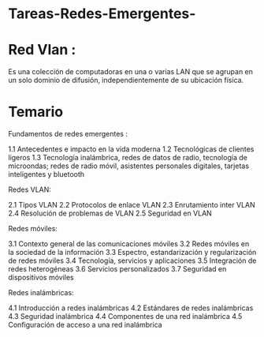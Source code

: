 # Tareas-Redes-Emergentes-

# Red Vlan :
Es una colección de computadoras en una o varias LAN que se agrupan en un solo dominio de difusión, independientemente de su ubicación física. 

# Temario 

Fundamentos de redes emergentes :

1.1 Antecedentes e impacto en la vida moderna 
1.2 Tecnológicas de clientes ligeros 
1.3 Tecnología inalámbrica, redes de datos de radio, 
tecnología de microondas; redes de radio móvil, 
asistentes personales digitales, tarjetas 
inteligentes y bluetooth

Redes VLAN:

2.1 Tipos VLAN
2.2 Protocolos de enlace VLAN 
2.3 Enrutamiento inter VLAN 
2.4 Resolución de problemas de VLAN 
2.5 Seguridad en VLAN

Redes móviles:

3.1 Contexto general de las 
comunicaciones móviles 
3.2 Redes móviles en la sociedad de la información 
3.3 Espectro, estandarización y 
regularización de redes móviles 
3.4 Tecnología, servicios y aplicaciones 
3.5 Integración de redes heterogéneas 
3.6 Servicios personalizados 
3.7 Seguridad en dispositivos móviles

Redes inalámbricas:

4.1 Introducción a redes inalámbricas 
4.2 Estándares de redes inalámbricas 
4.3 Seguridad inalámbrica 
4.4 Componentes de una red inalámbrica 
4.5 Configuración de acceso a una red inalámbrica
